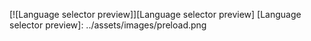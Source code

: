   
[![Language selector preview]][Language selector preview]
  [Language selector preview]: ../assets/images/preload.png

